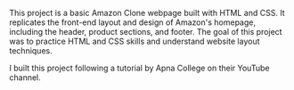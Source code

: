 This project is a basic Amazon Clone webpage built with HTML and CSS. It replicates the front-end layout and design of Amazon's homepage, including the header, product sections, and footer. The goal of this project was to practice HTML and CSS skills and understand website layout techniques.

I built this project following a tutorial by Apna College on their YouTube channel.
